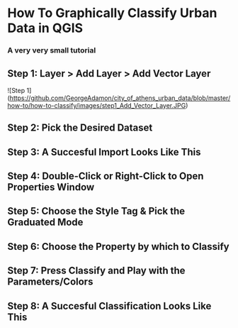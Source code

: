 # How To Graphically Classify Urban Data in QGIS
### A very very small tutorial

## Step 1: Layer > Add Layer > Add Vector Layer
![Step 1] (https://github.com/GeorgeAdamon/city_of_athens_urban_data/blob/master/how-to/how-to-classify/images/step1_Add_Vector_Layer.JPG)
## Step 2: Pick the Desired Dataset

## Step 3: A Succesful Import Looks Like This

## Step 4: Double-Click or Right-Click to Open Properties Window

## Step 5: Choose the Style Tag & Pick the Graduated Mode

## Step 6: Choose the Property by which to Classify

## Step 7: Press Classify and Play with the Parameters/Colors

## Step 8: A Succesful Classification Looks Like This
